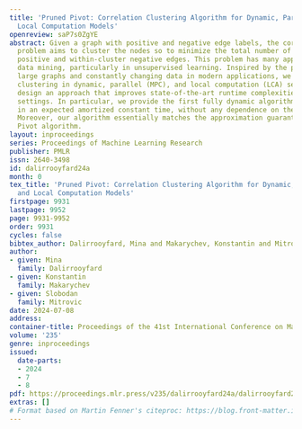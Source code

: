 ```yaml
---
title: 'Pruned Pivot: Correlation Clustering Algorithm for Dynamic, Parallel, and
  Local Computation Models'
openreview: saP7s0ZgYE
abstract: Given a graph with positive and negative edge labels, the correlation clustering
  problem aims to cluster the nodes so to minimize the total number of between-cluster
  positive and within-cluster negative edges. This problem has many applications in
  data mining, particularly in unsupervised learning. Inspired by the prevalence of
  large graphs and constantly changing data in modern applications, we study correlation
  clustering in dynamic, parallel (MPC), and local computation (LCA) settings. We
  design an approach that improves state-of-the-art runtime complexities in all these
  settings. In particular, we provide the first fully dynamic algorithm that runs
  in an expected amortized constant time, without any dependence on the graph size.
  Moreover, our algorithm essentially matches the approximation guarantee of the celebrated
  Pivot algorithm.
layout: inproceedings
series: Proceedings of Machine Learning Research
publisher: PMLR
issn: 2640-3498
id: dalirrooyfard24a
month: 0
tex_title: 'Pruned Pivot: Correlation Clustering Algorithm for Dynamic, Parallel,
  and Local Computation Models'
firstpage: 9931
lastpage: 9952
page: 9931-9952
order: 9931
cycles: false
bibtex_author: Dalirrooyfard, Mina and Makarychev, Konstantin and Mitrovic, Slobodan
author:
- given: Mina
  family: Dalirrooyfard
- given: Konstantin
  family: Makarychev
- given: Slobodan
  family: Mitrovic
date: 2024-07-08
address:
container-title: Proceedings of the 41st International Conference on Machine Learning
volume: '235'
genre: inproceedings
issued:
  date-parts:
  - 2024
  - 7
  - 8
pdf: https://proceedings.mlr.press/v235/dalirrooyfard24a/dalirrooyfard24a.pdf
extras: []
# Format based on Martin Fenner's citeproc: https://blog.front-matter.io/posts/citeproc-yaml-for-bibliographies/
---
```

